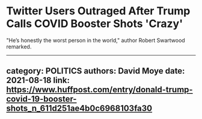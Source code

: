 # Twitter Users Outraged After Trump Calls COVID Booster Shots 'Crazy'

"He’s honestly the worst person in the world," author Robert Swartwood remarked.

---
category: POLITICS
authors: David Moye
date: 2021-08-18
link: https://www.huffpost.com/entry/donald-trump-covid-19-booster-shots_n_611d251ae4b0c6968103fa30
---
